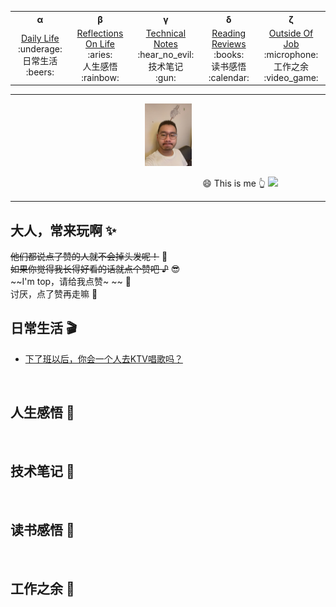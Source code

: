 <!-- 顶部导航 -->
<table align='center'>
  <tr>
    <th>α</th>
    <th>β</th>
    <th>γ</th>
    <th>δ</th>
    <th>ζ</th>
    <!-- <th>η</th>
    <th>θ</th>
    <th>ι</th>
    <th>κ</th>
    <th>λ</th> -->
  </tr>
  <tr align="center">
    <td width="200">
      <a href='#日常生活 :clapper:'>Daily Life</a><br>
      :underage: <div>日常生活</div> :beers: 
    </td>
    <td width="200">
      <a href='#人生感悟 :radio_button:'>Reflections On Life</a><br>
      :aries: <div>人生感悟</div> :rainbow: 
    </td>
    <td width="200">
      <a href='#技术笔记 :notebook_with_decorative_cover:'>Technical Notes</a><br>
      :hear_no_evil: <div>技术笔记</div> :gun:
    </td>
    <td width="200">
      <a href='#读书感悟 :bookmark:'>Reading Reviews</a><br>
      :books: <div>读书感悟</div> :calendar:
    </td>
    <td width="200">
      <a href='#工作之余 :musical_score:'>Outside Of Job</a><br>
      :microphone: <div>工作之余</div> :video_game:
    </td>
  </tr>
</table>


---
<!-- Logo 图片 -->
<div align='center'>
  <img src='./assets/images/avatar.jpg' height='100' />
</div>

&nbsp;&nbsp;&nbsp;&nbsp;&nbsp;&nbsp;&nbsp;&nbsp;&nbsp;&nbsp;&nbsp;&nbsp;&nbsp;&nbsp;&nbsp;&nbsp;&nbsp;&nbsp;&nbsp;&nbsp;&nbsp;&nbsp;&nbsp;&nbsp;&nbsp;&nbsp;&nbsp;&nbsp;&nbsp;&nbsp;&nbsp;&nbsp;&nbsp;&nbsp;&nbsp;&nbsp;&nbsp;&nbsp;&nbsp;&nbsp;&nbsp;&nbsp;&nbsp;&nbsp;&nbsp;&nbsp;&nbsp;&nbsp;&nbsp;&nbsp;&nbsp;&nbsp;&nbsp;&nbsp;&nbsp;&nbsp;&nbsp;&nbsp;&nbsp;&nbsp;&nbsp;&nbsp;&nbsp;&nbsp;&nbsp;&nbsp;&nbsp;&nbsp;&nbsp;&nbsp;&nbsp;&nbsp;&nbsp;&nbsp;&nbsp;&nbsp;&nbsp; :smile: This is me :point_up_2: 
![](https://img.shields.io/badge/Author-TZB-green)

---

## 大人，常来玩啊 :sparkles:
~~他们都说点了赞的人就不会掉头发呢！~~  :speak_no_evil: <br>
~~如果你觉得我长得好看的话就点个赞吧 ♪~~  :sunglasses: <br>
~~I'm top，请给我点赞~ ~~  :punch: <br>
讨厌，点了赞再走嘛 :anger:


<!-- 日常生活 -->
## 日常生活 :clapper:
- [下了班以后，你会一个人去KTV唱歌吗？](./modules/DailyLife/下了班以后，你会一个人去KTV唱歌吗？.md)

<br>

<!-- 人生感悟 -->
## 人生感悟 :radio_button:


<br>

<!-- 技术笔记 -->
## 技术笔记 :notebook_with_decorative_cover:


<br>

<!-- 读书感悟 -->
## 读书感悟 :bookmark:


<br>

<!-- 工作之余 -->
## 工作之余 :musical_score:


<br>
